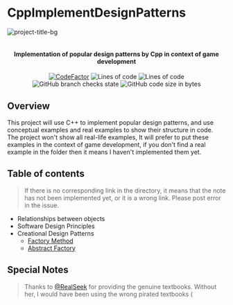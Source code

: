 # CppImplementDesignPatterns

![project-title-bg](https://github.com/user-attachments/assets/0aef14c7-0ef8-4033-a6a9-8b97b034748c)

<p align="center">
<img src = "https://i.imgur.com/EF6t6WA.png" alt="">
</p>

<h4 align="center">Implementation of popular design patterns by Cpp in context of game development</h4>
<p align="center">
<a href="https://www.codefactor.io/repository/github/caishangqi/charming-realm-system"><img src="https://www.codefactor.io/repository/github/caishangqi/charming-realm-system/badge" alt="CodeFactor" /></a>
<img alt="Lines of code" src="https://img.shields.io/tokei/lines/github/Caishangqi/charming-realm-system">
<img alt="Lines of code" src="https://img.shields.io/badge/Cpp-17-green">
<img alt="GitHub branch checks state" src="https://img.shields.io/github/checks-status/Caishangqi/charming-realm-system/master?label=build">
<img alt="GitHub code size in bytes" src="https://img.shields.io/github/languages/code-size/Caishangqi/charming-realm-system">
</p>

## Overview

This project will use C++ to implement popular design patterns, and use conceptual examples and real examples to show their structure in code. The project won't show all real-life examples, It will prefer to put these examples in the context of game development, if you don't find a real example in the folder then it means I haven't implemented them yet.


## Table of contents
> If there is no corresponding link in the directory, it means that the note has not been implemented yet, or it is a wrong link. Please post error in the issue.
- Relationships between objects
- Software Design Principles
- Creational Design Patterns
  - [Factory Method](https://github.com/Caishangqi/CppImplementDesignPatterns/blob/main/FactoryMethod/Factory%20Method.md)
  - [Abstract Factory](https://github.com/Caishangqi/CppImplementDesignPatterns/blob/main/AbstractFactory/Abstract%20Factory.md)

## Special Notes

> Thanks to [@RealSeek](https://github.com/RealSeek) for providing the genuine textbooks. Without her, I would have been using the wrong pirated textbooks (